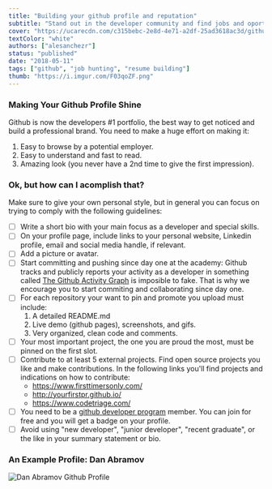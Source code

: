 ```yaml
---
title: "Building your github profile and reputation"
subtitle: "Stand out in the developer community and find jobs and oportunities with an excellent online presence"
cover: "https://ucarecdn.com/c315bebc-2e8d-4e71-a2df-25ad3618ac3d/githubbackground.jpg"
textColor: "white"
authors: ["alesanchezr"]
status: "published"
date: "2018-05-11"
tags: ["github", "job hunting", "resume building"]
thumb: "https://i.imgur.com/F03qoZF.png"
---
```


### Making Your Github Profile Shine

Github is now the developers #1 portfolio, the best way to get noticed and build a professional brand. You need to make a huge effort on making it:  
    
   1. Easy to browse by a potential employer.  
   2. Easy to understand and fast to read.  
   3. Amazing look (you never have a 2nd time to give the first impression).  

### Ok, but how can I acomplish that?

Make sure to give your own personal style, but in general you can focus on trying to comply with the following guidelines:

- [ ] Write a short bio with your main focus as a developer and special skills.
- [ ] On your profile page, include links to your personal website, Linkedin profile, email and social media handle, if relevant.
- [ ] Add a picture or avatar.
- [ ] Start committing and pushing since day one at the academy: Github tracks and publicly reports your activity as a developer in something called [The Github Activity Graph](https://help.github.com/en/articles/viewing-contributions-on-your-profile#contributions-calendar) is imposible to fake. That is why we encourage you to start commiting and collaborating since day one.
- [ ] For each repository your want to pin and promote you upload must include:  
    1. A detailed README.md
    2. Live demo (github pages), screenshots, and gifs.
    3. Very organized, clean code and comments.
- [ ] Your most important project, the one you are proud the most, must be pinned on the first slot.
- [ ] Contribute to at least 5 external projects. Find open source projects you like and make contributions. In the following links you'll find projects and indications on how to contribute:  
    - https://www.firsttimersonly.com/
    - http://yourfirstpr.github.io/
    - https://www.codetriage.com/
- [ ] You need to be a [github developer program](https://developer.github.com/program/) member. You can join for free and you will get a badge on your profile.
- [ ] Avoid using  "new developer", "junior developer", "recent graduate", or the like in your summary statement or bio.

### An Example Profile: Dan Abramov

![Dan Abramov Github Profile](https://ucarecdn.com/b04c5254-086a-4b9f-8b86-0cf95fcc3fcd/danabramov.png)
